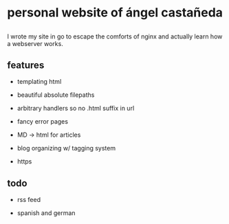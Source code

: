 # personal website of ángel castañeda

## 

I wrote my site in go to escape the comforts of nginx and actually learn how a
webserver works.

## features

* templating html

* beautiful absolute filepaths

* arbitrary handlers so no .html suffix in url

* fancy error pages

* MD -> html for articles

* blog organizing w/ tagging system

* https

## todo

* rss feed

* spanish and german
